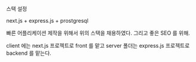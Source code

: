 
스택 설정

next.js + express.js + prostgresql

빠른 어플리케이션 제작을 위해서 위의 스택을 채용하였다.
그리고 좋은 SEO 를 위해.

client 에는 next.js 프로젝트로 front 를 맡고
server 폴더는 express.js 프로젝트로 backend 를 맡는다.

